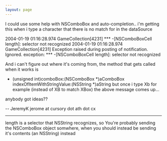 ```yaml
---
layout: page
---
```


I could use some help with NSComboBox and auto-completion.. i'm getting this when i type a character that there is no match for in the dataSource

2004-01-19 01:16:28.974 GameCollection[4231] *** -[NSComboBoxCell length]: selector not recognized
2004-01-19 01:16:28.974 GameCollection[4231] Exception raised during posting of notification.  Ignored.  exception: *** -[NSComboBoxCell length]: selector not recognized

And i can't figure out where it's coming from, the method that gets called when it works is
- (unsigned int)comboBox:(NSComboBox *)aComboBox indexOfItemWithStringValue:(NSString *)aString
but once i type Xb for example (instead of XB to match XBox) 
the above message comes up...

anybody got ideas??

-- JeremyK
jerome at cursory dot ath dot cx

----

length is a selector that NSString recognizes, so You're probably sending the NSComboBox object somwhere, when you should instead be sending it's contents (an NSString) instead
